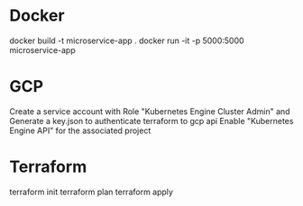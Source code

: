 # Docker
docker build -t microservice-app .
docker run -it -p 5000:5000 microservice-app
# GCP
Create a service account with Role "Kubernetes Engine Cluster Admin" and Generate a key.json to authenticate terraform to gcp api
Enable "Kubernetes Engine API" for the associated project
# Terraform
terraform init
terraform plan 
terraform apply